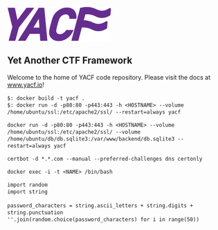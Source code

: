 ![alt text](https://raw.githubusercontent.com/yacf/docs/master/_assets/images/logo-p.png "YACF")

## Yet Another CTF Framework

Welcome to the home of YACF code repository. Please visit the docs at www.yacf.io!

```
$: docker build -t yacf .
$: docker run -d -p80:80 -p443:443 -h <HOSTNAME> --volume /home/ubuntu/ssl:/etc/apache2/ssl/ --restart=always yacf
```

```
docker run -d -p80:80 -p443:443 -h <HOSTNAME> --volume /home/ubuntu/ssl:/etc/apache2/ssl/ --volume /home/ubuntu/db/db.sqlite3:/var/www/backend/db.sqlite3 --restart=always yacf
```

```
certbot -d *.*.com --manual --preferred-challenges dns certonly
```

```
docker exec -i -t <NAME> /bin/bash
```

```
import random
import string

password_characters = string.ascii_letters + string.digits + string.punctuation
''.join(random.choice(password_characters) for i in range(50))
```
